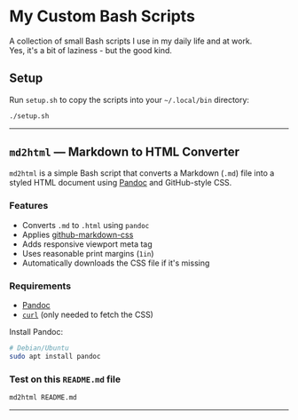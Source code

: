 # My Custom Bash Scripts

A collection of small Bash scripts I use in my daily life and at work.  
Yes, it's a bit of laziness - but the good kind.

## Setup

Run `setup.sh` to copy the scripts into your `~/.local/bin` directory:

```bash
./setup.sh
```
---

## `md2html` — Markdown to HTML Converter

`md2html` is a simple Bash script that converts a Markdown (`.md`) file into a styled HTML document using [Pandoc](https://pandoc.org/) and GitHub-style CSS.

### Features

- Converts `.md` to `.html` using `pandoc`
- Applies [github-markdown-css](https://github.com/sindresorhus/github-markdown-css)
- Adds responsive viewport meta tag
- Uses reasonable print margins (`1in`)
- Automatically downloads the CSS file if it's missing

###  Requirements

- [Pandoc](https://pandoc.org/)  
- [`curl`](https://curl.se/) (only needed to fetch the CSS)

Install Pandoc:

```bash
# Debian/Ubuntu
sudo apt install pandoc
```

### Test on this `README.md` file
```bash
md2html README.md
```

---
